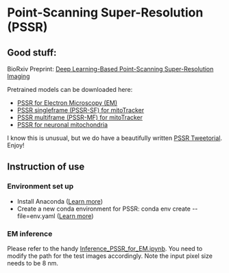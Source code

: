 # Point-Scanning Super-Resolution (PSSR)

## Good stuff:

BioRxiv Preprint: [Deep Learning-Based Point-Scanning Super-Resolution Imaging](https://www.biorxiv.org/content/10.1101/740548v3)

Pretrained models can be downloaded here: 
* [PSSR for Electron Microscopy (EM)](https://www.dropbox.com/s/4o8n1jc1piivohz/PSSR_EM.pkl?dl=0)
* [PSSR singleframe (PSSR-SF) for mitoTracker](https://www.dropbox.com/s/jfsze6ro6boefzt/PSSR-SF_mitotracker.pkl?dl=0)
* [PSSR multiframe (PSSR-MF) for mitoTracker](https://www.dropbox.com/s/99ct6nxgndfnv3f/PSSR-MF_mitotracker.pkl?dl=0)
* [PSSR for neuronal mitochondria](https://www.dropbox.com/s/dlj6kbnch291wmk/PSSR_neuronalMito.pkl?dl=0)

I know this is unusual, but we do have a beautifully written [PSSR Tweetorial](https://twitter.com/manorlaboratory/status/1169624396891185152?s=20). Enjoy!

## Instruction of use

### Environment set up
- Install Anaconda ([Learn more](https://docs.anaconda.com/anaconda/install/))
- Create a new conda environment for PSSR: conda env create --file=env.yaml ([Learn more](https://docs.conda.io/projects/conda/en/latest/user-guide/tasks/manage-environments.html#creating-an-environment-from-an-environment-yml-file))

### EM inference
Please refer to the handy [Inference_PSSR_for_EM.ipynb](https://github.com/BPHO-Salk/PSSR/blob/master/Inference_PSSR_for_EM.ipynb). You need to modify the path for the test images accordingly. Note the input pixel size needs to be 8 nm.
